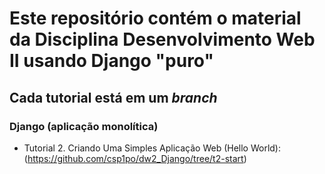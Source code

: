 # Este repositório contém o material da Disciplina Desenvolvimento Web II usando Django "puro"

## Cada tutorial está em um _branch_

### Django (aplicação monolítica)

* Tutorial 2. Criando Uma Simples Aplicação Web (Hello World): (https://github.com/csp1po/dw2_Django/tree/t2-start)

